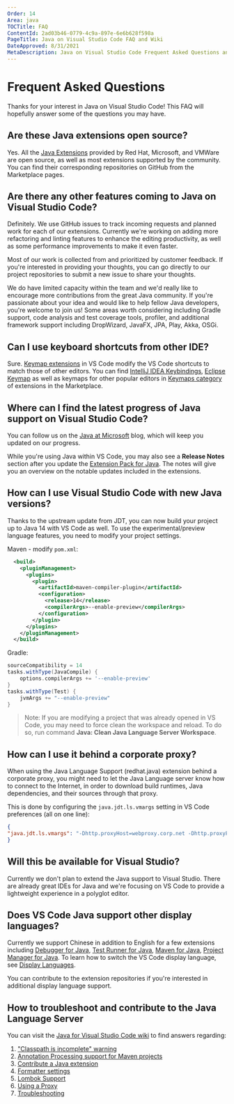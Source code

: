 ```yaml
---
Order: 14
Area: java
TOCTitle: FAQ
ContentId: 2ad03b46-0779-4c9a-897e-6e6b628f598a
PageTitle: Java on Visual Studio Code FAQ and Wiki
DateApproved: 8/31/2021
MetaDescription: Java on Visual Studio Code Frequent Asked Questions and Troubleshooting Guide
---
```

# Frequent Asked Questions

Thanks for your interest in Java on Visual Studio Code! This FAQ will hopefully answer some of the questions you may have.

## Are these Java extensions open source?

Yes. All the [Java Extensions](/docs/java/extensions.md) provided by Red Hat, Microsoft, and VMWare are open source, as well as most extensions supported by the community. You can find their corresponding repositories on GitHub from the Marketplace pages.

## Are there any other features coming to Java on Visual Studio Code?

Definitely. We use GitHub issues to track incoming requests and planned work for each of our extensions. Currently we're working on adding more refactoring and linting features to enhance the editing productivity, as well as some performance improvements to make it even faster.

Most of our work is collected from and prioritized by customer feedback. If you're interested in providing your thoughts, you can go directly to our project repositories to submit a new issue to share your thoughts.

We do have limited capacity within the team and we'd really like to encourage more contributions from the great Java community. If you're passionate about your idea and would like to help fellow Java developers, you're welcome to join us! Some areas worth considering including Gradle support, code analysis and test coverage tools, profiler, and additional framework support including DropWizard, JavaFX, JPA, Play, Akka, OSGi.

## Can I use keyboard shortcuts from other IDE?

Sure. [Keymap extensions](/docs/getstarted/keybindings.md#keymap-extensions) in VS Code modify the VS Code shortcuts to match those of other editors. You can find [IntelliJ IDEA Keybindings](https://marketplace.visualstudio.com/items?itemName=k--kato.intellij-idea-keybindings), [Eclipse Keymap](https://marketplace.visualstudio.com/items?itemName=alphabotsec.vscode-eclipse-keybindings) as well as keymaps for other popular editors in [Keymaps category](https://marketplace.visualstudio.com/search?target=VSCode&category=Keymaps&sortBy=Installs) of extensions in the Marketplace.

## Where can I find the latest progress of Java support on Visual Studio Code?

You can follow us on the [Java at Microsoft](https://devblogs.microsoft.com/java/) blog, which will keep you updated on our progress.

While you're using Java within VS Code, you may also see a **Release Notes** section after you update the [Extension Pack for Java](https://marketplace.visualstudio.com/items?itemName=vscjava.vscode-java-pack). The notes will give you an overview on the notable updates included in the extensions.

## How can I use Visual Studio Code with new Java versions?

Thanks to the upstream update from JDT, you can now build your project up to Java 14 with VS Code as well. To use the experimental/preview language features, you need to modify your project settings.

Maven - modify `pom.xml`:

```xml
  <build>
    <pluginManagement>
      <plugins>
        <plugin>
          <artifactId>maven-compiler-plugin</artifactId>
          <configuration>
            <release>14</release>
            <compilerArgs>--enable-preview</compilerArgs>
          </configuration>
        </plugin>
      </plugins>
    </pluginManagement>
  </build>
```

Gradle:

```groovy
sourceCompatibility = 14
tasks.withType(JavaCompile) {
    options.compilerArgs += '--enable-preview'
}
tasks.withType(Test) {
    jvmArgs += "--enable-preview"
}
```

> Note: If you are modifying a project that was already opened in VS Code, you may need to force clean the workspace and reload. To do so, run command **Java: Clean Java Language Server Workspace**.

## How can I use it behind a corporate proxy?

When using the Java Language Support (redhat.java) extension behind a corporate proxy, you might need to let the Java Language server know how to connect to the Internet, in order to download build runtimes, Java dependencies, and their sources through that proxy.

This is done by configuring the `java.jdt.ls.vmargs` setting in VS Code preferences (all on one line):

```json
{
"java.jdt.ls.vmargs": "-Dhttp.proxyHost=webproxy.corp.net -Dhttp.proxyPort=proxyport -Dhttp.proxyUser=user -Dhttp.proxyPassword=password -Dhttps.proxyHost=webproxy.corp.net -Dhttps.proxyPort=proxyport -Dhttps.proxyUser=user -Dhttps.proxyPassword=password"
}
```

## Will this be available for Visual Studio?

Currently we don't plan to extend the Java support to Visual Studio. There are already great IDEs for Java and we're focusing on VS Code to provide a lightweight experience in a polyglot editor.

## Does VS Code Java support other display languages?

Currently we support Chinese in addition to English for a few extensions including [Debugger for Java](https://marketplace.visualstudio.com/items?itemName=vscjava.vscode-java-debug), [Test Runner for Java](https://marketplace.visualstudio.com/items?itemName=vscjava.vscode-java-test), [Maven for Java](https://marketplace.visualstudio.com/items?itemName=vscjava.vscode-maven), [Project Manager for Java](https://marketplace.visualstudio.com/items?itemName=vscjava.vscode-java-dependency). To learn how to switch the VS Code display language, see [Display Languages](/docs/getstarted/locales.md).

You can contribute to the extension repositories if you're interested in additional display language support.

## How to troubleshoot and contribute to the Java Language Server

You can visit the [Java for Visual Studio Code wiki](https://github.com/redhat-developer/vscode-java/wiki) to find answers regarding:

1. ["Classpath is incomplete" warning](https://github.com/redhat-developer/vscode-java/wiki/%22Classpath-is-incomplete%22-warning)
2. [Annotation Processing support for Maven projects](https://github.com/redhat-developer/vscode-java/wiki/Annotation-Processing-support-for-Maven-projects)
3. [Contribute a Java extension](https://github.com/redhat-developer/vscode-java/wiki/Contribute-a-Java-Extension)
4. [Formatter settings](https://github.com/redhat-developer/vscode-java/wiki/Formatter-settings)
5. [Lombok Support](https://github.com/redhat-developer/vscode-java/wiki/Lombok-support)
6. [Using a Proxy](https://github.com/redhat-developer/vscode-java/wiki/Using-a-Proxy)
7. [Troubleshooting](https://github.com/redhat-developer/vscode-java/wiki/Troubleshooting)
